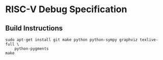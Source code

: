 RISC-V Debug Specification
==========================

Build Instructions
------------------

```
sudo apt-get install git make python python-sympy graphviz texlive-full \
    python-pygments
make
```
